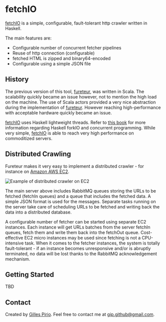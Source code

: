 fetchIO
=======

[fetchIO](https://github.com/gip/fetchio) is a simple, configurable, fault-tolerant http crawler written in Haskell. 

The main features are:

* Configurable number of concurrent fetcher pipelines
* Reuse of http connection (configurable)
* fetched HTML is zipped and binary64-encoded
* Configurable using a simple JSON file

History
-------

The previous version of this tool, [fureteur](https://github.com/gip/fureteur), was written in Scala. The scalability quickly became an issue however, not to mention the high load on the machine. The use of Scala actors provided a very nice abstraction during the implementation of [fureteur](https://github.com/gip/fureteur). However reaching high-performance with acceptable hardware quickly became an issue.

[fetchIO](https://github.com/gip/fetchio) uses Haskell lightweight threads. Refer to [this book](http://book.realworldhaskell.org/read/concurrent-and-multicore-programming.html) for more information regarding Haskell forkIO and concurrent programming. While very simple, [fetchIO](https://github.com/gip/fetchio) is able to reach very high performance on commoditized servers.


Distributed Crawling
--------------------

Fureteur makes it very easy to implement a distributed crawler - for instance on [Amazon AWS EC2](http://aws.amazon.com/ec2/). 

![Example of distributed crawler on EC2](https://github.com/gip/fureteur/raw/master/doc/dcrawling.jpg)

The main server above includes RabbitMQ queues storing the URLs to be fetched (fetchIn queues) and a queue that includes the fetched data. A simple JSON format is used for the messages. Separate tasks running on the server take care of scheduling URLs to be fetched and writing back the data into a distributed database. 

A configurable number of fetcher can be started using separate EC2 instances. Each instance will get URLs batches from the server fetchIn queues, fetch them and write them back into the fetchOut queue. Cost-effective EC2 micro instances may be used since fetching is not a CPU-intensive task. When it comes to the fetcher instances, the system is totally fault-tolerant - if an instance becomes unresponsive and/or is abruptly terminated, no data will be lost thanks to the RabbitMQ acknowledgement mechanism.

Getting Started
---------------

TBD


Contact
-------

Created by [Gilles Pirio](https://github.com/gip). Feel free to contact me at [gip.github@gmail.com](mailto:gip.github@gmail.com). 
